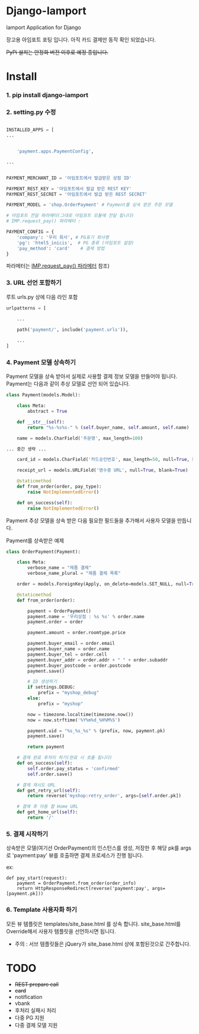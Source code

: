 # Django-Iamport
Iamport Application for Django

장고용 아임포트 포팅 입니다.
아직 카드 결제만 동작 확인 되었습니다.

~~PyPi 설치는 안정화 버전 이후로 예정 중입니다.~~

# Install
### 1. pip install django-iamport
### 2. setting.py 수정 
```python

INSTALLED_APPS = [
...


    'payment.apps.PaymentConfig',

...


PAYMENT_MERCHANT_ID = '아임포트에서 발급받은 상점 ID'

PAYMENT_REST_KEY = '아임포트에서 발급 받은 REST KEY'
PAYMENT_REST_SECRET = '아임포트에서 발급 받은 REST SECRET'

PAYMENT_MODEL = 'shop.OrderPayment' # Payment를 상속 받은 주문 모델

# 아임포트 전달 파라메터(그대로 아임포트 모듈에 전달 됩니다)
# IMP.request_pay() 파라메터 : 

PAYMENT_CONFIG = { 
    'company': '우리 회사', # PG표기 회사명 
    'pg': 'html5_inicis',  # PG 종류 (아임포트 설정)
    'pay_method': 'card'    # 결제 방법
}
```
파라메터는 [IMP.request_pay() 파라메터](https://github.com/iamport/iamport-manual/blob/master/%EC%9D%B8%EC%A6%9D%EA%B2%B0%EC%A0%9C/README.md) 참조)

### 3. URL 선언 포함하기
루트 urls.py 상에 다음 라인 포함

```python 
urlpatterns = [

    ...

    path('payment/', include('payment.urls')),
  
    ...
]

```

### 4. Payment 모델 상속하기
Payment 모델을 상속 받아서 실제로 사용할 결제 정보 모델을 만들어야 됩니다.
Payment는 다음과 같이 추상 모델로 선언 되어 있습니다.
```python
class Payment(models.Model):

    class Meta:
        abstract = True

    def __str__(self):
        return "%s-%s%s-" % (self.buyer_name, self.amount, self.name)

    name = models.CharField('주문명', max_length=100)

... 중간 생략 ...

    card_id = models.CharField('카드승인번호', max_length=50, null=True, blank=True)

    receipt_url = models.URLField('영수증 URL', null=True, blank=True)

    @staticmethod
    def from_order(order, pay_type):
        raise NotImplementedError()

    def on_success(self):
        raise NotImplementedError()
```

Payment 추상 모델을 상속 받은 다음 필요한 필드들을 추가해서 사용자 모델을 만듭니다.

Payment를 상속받은 예제
```python
class OrderPayment(Payment):

    class Meta:
        verbose_name = "제품 결제"
        verbose_name_plural = "제품 결제 목록"

    order = models.ForeignKey(Apply, on_delete=models.SET_NULL, null=True, related_name='payments')

    @staticmethod
    def from_order(order):

        payment = OrderPayment()
        payment.name = '우리상점 : %s %s' % order.name
        payment.order = order

        payment.amount = order.roomtype.price

        payment.buyer_email = order.email
        payment.buyer_name = order.name
        payment.buyer_tel = order.cell
        payment.buyer_addr = order.addr + " " + order.subaddr
        payment.buyer_postcode = order.postcode
        payment.save()

        # ID 생성하기
        if settings.DEBUG:
            prefix = "myshop_debug"
        else:
            prefix = "myshop"

        now = timezone.localtime(timezone.now())
        now = now.strftime('%Y%m%d_%H%M%S')

        payment.uid = "%s_%s_%s" % (prefix, now, payment.pk)
        payment.save()

        return payment

    # 결제 완료 후처리 하기(완료 시 호출 됩니다)
    def on_success(self):
        self.order.pay_status = 'confirmed'
        self.order.save()

    # 결제 재시도 URL
    def get_retry_url(self):
        return reverse('myshop:retry_order', args=[self.order.pk])

    # 결제 후 이동 할 Home URL
    def get_home_url(self):
        return '/' 

```

### 5. 결제 시작하기
상속받은 모델(여기선 OrderPayment)의 인스턴스를 생성, 저장한 후 해당 pk를 args로 
'payment:pay' 뷰를 호출하면 결제 프로세스가 진행 됩니다.

ex:
```
def pay_start(request):
    payment = OrderPayment.from_order(order_info)
    return HttpResponseRedirect(reverse('payment:pay', args=[payment.pk]))
```


### 6. Template 사용자화 하기
모든 뷰 템플릿은 templates/site_base.html 를 상속 합니다.
site_base.html를 Override해서 사용자 템플릿을 선언하시면 됩니다.

* 주의 : 서브 템플릿들은 jQuery가 site_base.html 상에 포함된것으로 간주합니다.

# TODO
- ~~REST prepare call~~
- ~~card~~
- notification
- vbank
- 후처리 실패시 처리 
- 다중 PG 지원
- 다중 결제 모델 지원 

